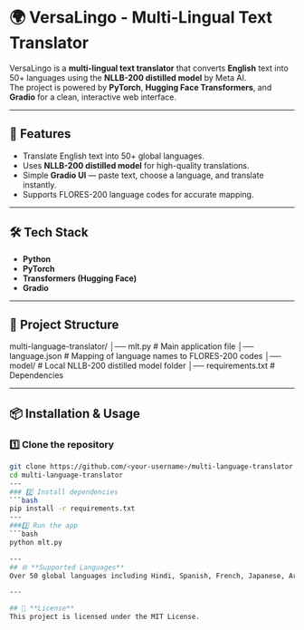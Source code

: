 # 🌍 VersaLingo - Multi-Lingual Text Translator

VersaLingo is a **multi-lingual text translator** that converts **English** text into 50+ languages using the **NLLB-200 distilled model** by Meta AI.  
The project is powered by **PyTorch**, **Hugging Face Transformers**, and **Gradio** for a clean, interactive web interface.

---

## 🚀 Features
- Translate English text into 50+ global languages.
- Uses **NLLB-200 distilled model** for high-quality translations.
- Simple **Gradio UI** — paste text, choose a language, and translate instantly.
- Supports FLORES-200 language codes for accurate mapping.

---

## 🛠 Tech Stack
- **Python**
- **PyTorch**
- **Transformers (Hugging Face)**
- **Gradio**

---

## 📂 Project Structure
multi-language-translator/
│── mlt.py # Main application file
│── language.json # Mapping of language names to FLORES-200 codes
│── model/ # Local NLLB-200 distilled model folder
│── requirements.txt # Dependencies


---

## 📦 Installation & Usage

### 1️⃣ Clone the repository
```bash
git clone https://github.com/<your-username>/multi-language-translator.git
cd multi-language-translator
---
### 2️⃣ Install dependencies
```bash
pip install -r requirements.txt
---
###3️⃣ Run the app
```bash
python mlt.py

---
## 🌐 **Supported Languages**
Over 50 global languages including Hindi, Spanish, French, Japanese, Arabic, Korean, and more.

---

## 📜 **License**
This project is licensed under the MIT License.

